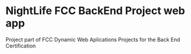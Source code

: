 # NightLife FCC BackEnd Project web app

Project part of FCC Dynamic Web Aplications Projects for the Back End Certification
